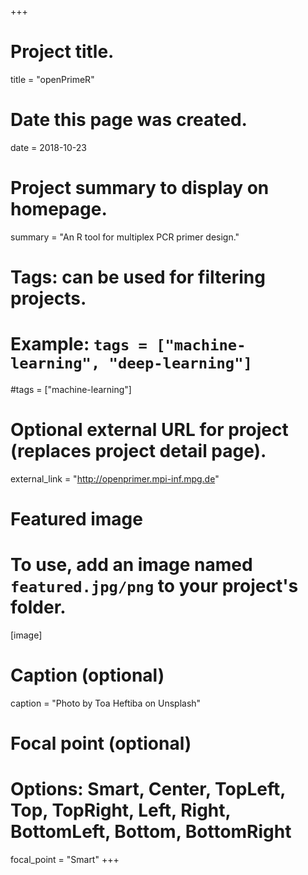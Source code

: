 +++
# Project title.
title = "openPrimeR"

# Date this page was created.
date = 2018-10-23

# Project summary to display on homepage.
summary = "An R tool for multiplex PCR primer design."

# Tags: can be used for filtering projects.
# Example: `tags = ["machine-learning", "deep-learning"]`
#tags = ["machine-learning"]

# Optional external URL for project (replaces project detail page).
external_link = "http://openprimer.mpi-inf.mpg.de"

# Featured image
# To use, add an image named `featured.jpg/png` to your project's folder. 
[image]
  # Caption (optional)
  caption = "Photo by Toa Heftiba on Unsplash"

  # Focal point (optional)
  # Options: Smart, Center, TopLeft, Top, TopRight, Left, Right, BottomLeft, Bottom, BottomRight
  focal_point = "Smart"
+++
